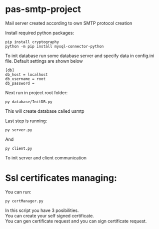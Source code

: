 # pas-smtp-project
Mail server created according to own SMTP protocol creation


Install required python packages:  
```
pip install cryptography
python -m pip install mysql-connector-python
```  
To init database run some database server and specify data in config.ini file.
Default settings are shown below  
```
[db]
db_host = localhost
db_username = root
db_password = 
```

Next run in project root folder:  
```
py database/InitDB.py
```
This will create database called usmtp 

Last step is running:

```
py server.py
```
And
```
py client.py
```
To init server and client communication

# Ssl certificates managing:

You can run:
```
py certManager.py
```
In this script you have 3 posibilities.   
You can create your self signed certificate.  
You can gen certificate request and you can sign certificate request.


